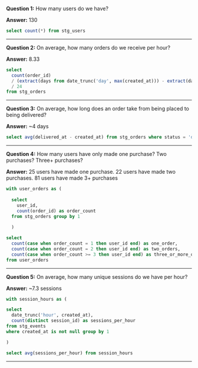 **Question 1:**  How many users do we have? 

**Answer:** 130
```sql
select count(*) from stg_users
```
----------------------------------------------------------------------------------------------

**Question 2:** On average, how many orders do we receive per hour?

**Answer:** 8.33
```sql
select 
  count(order_id)
  / (extract(days from date_trunc('day', max(created_at))) - extract(days from date_trunc('day', min(created_at))) + 1) 
  / 24 
from stg_orders
```
----------------------------------------------------------------------------------------------

**Question 3:** On average, how long does an order take from being placed to being delivered?

**Answer:** ~4 days
```sql
select avg(delivered_at - created_at) from stg_orders where status = 'delivered'
```

----------------------------------------------------------------------------------------------

**Question 4:** How many users have only made one purchase? Two purchases? Three+ purchases?

**Answer:** 25 users have made one purchase.  22 users have made two purchases.  81 users have made 3+ purchases
```sql
with user_orders as (
  
  select 
    user_id, 
    count(order_id) as order_count 
  from stg_orders group by 1
  
  )

select
  count(case when order_count = 1 then user_id end) as one_order,
  count(case when order_count = 2 then user_id end) as two_orders,
  count(case when order_count >= 3 then user_id end) as three_or_more_orders
from user_orders
```

----------------------------------------------------------------------------------------------

**Question 5:** On average, how many unique sessions do we have per hour?

**Answer:** ~7.3 sessions
```sql
with session_hours as (

select 
  date_trunc('hour', created_at), 
  count(distinct session_id) as sessions_per_hour 
from stg_events 
where created_at is not null group by 1

)

select avg(sessions_per_hour) from session_hours
```

----------------------------------------------------------------------------------------------

